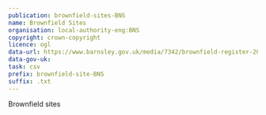 ```yaml
---
publication: brownfield-sites-BNS
name: Brownfield Sites
organisation: local-authority-eng:BNS
copyright: crown-copyright
licence: ogl
data-url: https://www.barnsley.gov.uk/media/7342/brownfield-register-2017-08-11.csv
data-gov-uk: 
task: csv
prefix: brownfield-site-BNS
suffix: .txt
---
```


Brownfield sites

